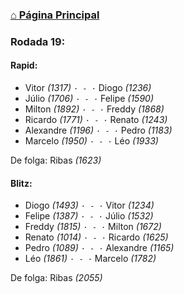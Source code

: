 ### [⌂ Página Principal](https://grupo-de-xadrez.github.io/)

### Rodada 19:

#### Rapid:

* Vitor *(1317)* `· - ·` Diogo *(1236)*  
* Júlio *(1706)* `· - ·` Felipe *(1590)*  
* Milton *(1892)* `· - ·` Freddy *(1868)*  
* Ricardo *(1771)* `· - ·` Renato *(1243)*  
* Alexandre *(1196)* `· - ·` Pedro *(1183)*  
* Marcelo *(1950)* `· - ·` Léo *(1933)*  

De folga: Ribas *(1623)*

#### Blitz:

* Diogo *(1493)* `· - ·` Vitor *(1234)*  
* Felipe *(1387)* `· - ·` Júlio *(1532)*  
* Freddy *(1815)* `· - ·` Milton *(1672)*  
* Renato *(1014)* `· - ·` Ricardo *(1625)*  
* Pedro *(1089)* `· - ·` Alexandre *(1165)*  
* Léo *(1861)* `· - ·` Marcelo *(1782)*  

De folga: Ribas *(2055)*

